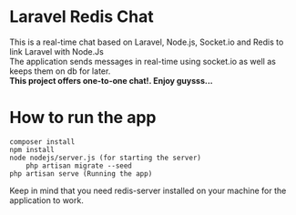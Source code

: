 # Laravel Redis Chat

This is a real-time chat based on Laravel, Node.js, Socket.io and Redis to link Laravel with Node.Js<br/>
The application sends messages in real-time using socket.io as well as keeps them on db for later.<br/>
<b>This project offers one-to-one chat!. Enjoy guysss...</b>

# How to run the app
	composer install
	npm install
	node nodejs/server.js (for starting the server)
        php artisan migrate --seed
	php artisan serve (Running the app)

Keep in mind that you need redis-server installed on your machine for the application to work.

